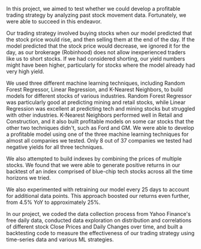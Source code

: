 In this project, we aimed to test whether we could develop a profitable trading strategy by analyzing past stock movement data. Fortunately, we were able to succeed in this endeavor.

Our trading strategy involved buying stocks when our model predicted that the stock price would rise, and then selling them at the end of the day. If the model predicted that the stock price would decrease, we ignored it for the day, as our brokerage (Robinhood) does not allow inexperienced traders like us to short stocks. If we had considered shorting, our yield numbers might have been higher, particularly for stocks where the model already had very high yield.

We used three different machine learning techniques, including Random Forest Regressor, Linear Regression, and K-Nearest Neighbors, to build models for different stocks of various industries. Random Forest Regressor was particularly good at predicting mining and retail stocks, while Linear Regression was excellent at predicting tech and mining stocks but struggled with other industries. K-Nearest Neighbors performed well in Retail and Construction, and it also built profitable models on some car stocks that the other two techniques didn't, such as Ford and GM. We were able to develop a profitable model using one of the three machine learning techniques for almost all companies we tested. Only 8 out of 37 companies we tested had negative yields for all three techniques.

We also attempted to build indexes by combining the prices of multiple stocks. We found that we were able to generate positive returns in our backtest of an index comprised of blue-chip tech stocks across all the time horizons we tried.

We also experimented with retraining our model every 25 days to account for additional data points. This approach boosted our returns even further, from 4.5% YoY to approximately 25%.

In our project, we coded the data collection process from Yahoo Finance's free daily data, conducted data exploration on distribution and correlations of different stock Close Prices and Daily Changes over time, and built a backtesting code to measure the effectiveness of our trading strategy using time-series data and various ML strategies.
